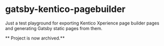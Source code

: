 # gatsby-kentico-pagebuilder

Just a test playground for exporting Kentico Xperience page builder pages and generating Gatsby static pages from them.

** Project is now archived.**
